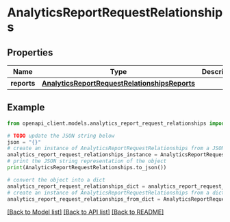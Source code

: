 # AnalyticsReportRequestRelationships


## Properties

Name | Type | Description | Notes
------------ | ------------- | ------------- | -------------
**reports** | [**AnalyticsReportRequestRelationshipsReports**](AnalyticsReportRequestRelationshipsReports.md) |  | [optional] 

## Example

```python
from openapi_client.models.analytics_report_request_relationships import AnalyticsReportRequestRelationships

# TODO update the JSON string below
json = "{}"
# create an instance of AnalyticsReportRequestRelationships from a JSON string
analytics_report_request_relationships_instance = AnalyticsReportRequestRelationships.from_json(json)
# print the JSON string representation of the object
print(AnalyticsReportRequestRelationships.to_json())

# convert the object into a dict
analytics_report_request_relationships_dict = analytics_report_request_relationships_instance.to_dict()
# create an instance of AnalyticsReportRequestRelationships from a dict
analytics_report_request_relationships_from_dict = AnalyticsReportRequestRelationships.from_dict(analytics_report_request_relationships_dict)
```
[[Back to Model list]](../README.md#documentation-for-models) [[Back to API list]](../README.md#documentation-for-api-endpoints) [[Back to README]](../README.md)


